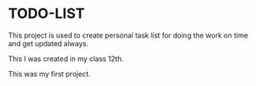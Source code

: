 # TODO-LIST

This project is used to create personal task list for doing the work on time and get updated always.

This I was created in my class 12th.

This was my first project.
